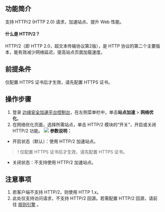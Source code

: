 ## 功能简介
支持 HTTP/2 (HTTP 2.0) 请求，加速站点、提升 Web 性能。

#### 什么是 HTTP/2？
HTTP/2（即 HTTP 2.0，超文本传输协议第2版），是 HTTP 协议的第二个主要版本，能有效减少网络延迟，提高站点页面加载速度。


## 前提条件
仅配置 HTTPS 证书后才生效，请先配置 HTTPS 证书。



## 操作步骤
1. 登录 [边缘安全加速平台控制台](https://console.cloud.tencent.com/edgeone)，在左侧菜单栏中，单击**站点加速** > **网络优化**。
2. 在网络优化页面，选择所需站点，单击 HTTP/2 模块的“开关”，开启或关闭 HTTP/2 功能。
![](https://qcloudimg.tencent-cloud.cn/raw/243e5a84cb494e9b049ab3615d688055.png)
**参数说明：**
 - 开启状态（默认）：使用 HTTP/2 加速站点。
>! 仅配置 HTTPS 证书后才生效，请先配置 HTTPS 证书。
>
 - 关闭状态：不支持使用 HTTP/2 加速站点。

## 注意事项
1. 若客户端不支持 HTTP/2，则使用 HTTP 1.x。
2. 此处仅支持访问请求，不支持 HTTP/2 回源。若需配置 HTTP/2 回源，请前往 [规则引擎](https://cloud.tencent.com/document/product/1552/70901) 。

